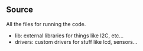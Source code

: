 Source
--------
All the files for running the code. 
- lib: external libraries for things like I2C, etc...
- drivers: custom drivers for stuff like lcd, sensors...

